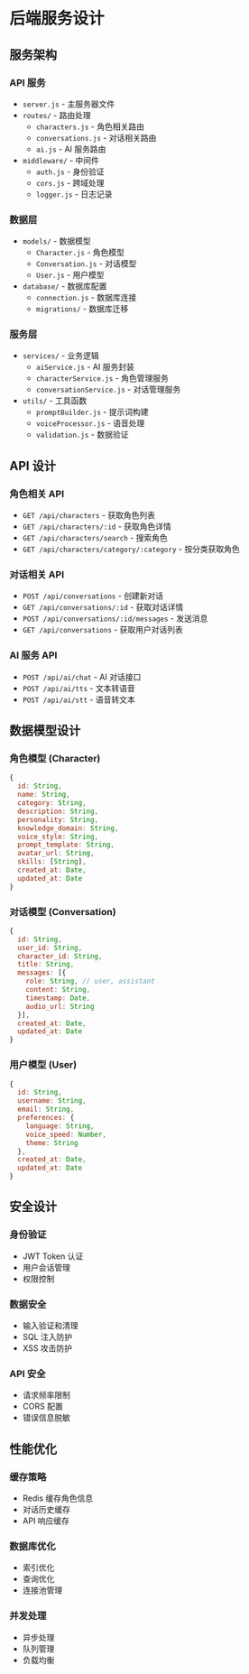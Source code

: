 # 后端服务设计

## 服务架构

### API 服务
- `server.js` - 主服务器文件
- `routes/` - 路由处理
  - `characters.js` - 角色相关路由
  - `conversations.js` - 对话相关路由
  - `ai.js` - AI 服务路由
- `middleware/` - 中间件
  - `auth.js` - 身份验证
  - `cors.js` - 跨域处理
  - `logger.js` - 日志记录

### 数据层
- `models/` - 数据模型
  - `Character.js` - 角色模型
  - `Conversation.js` - 对话模型
  - `User.js` - 用户模型
- `database/` - 数据库配置
  - `connection.js` - 数据库连接
  - `migrations/` - 数据库迁移

### 服务层
- `services/` - 业务逻辑
  - `aiService.js` - AI 服务封装
  - `characterService.js` - 角色管理服务
  - `conversationService.js` - 对话管理服务
- `utils/` - 工具函数
  - `promptBuilder.js` - 提示词构建
  - `voiceProcessor.js` - 语音处理
  - `validation.js` - 数据验证

## API 设计

### 角色相关 API
- `GET /api/characters` - 获取角色列表
- `GET /api/characters/:id` - 获取角色详情
- `GET /api/characters/search` - 搜索角色
- `GET /api/characters/category/:category` - 按分类获取角色

### 对话相关 API
- `POST /api/conversations` - 创建新对话
- `GET /api/conversations/:id` - 获取对话详情
- `POST /api/conversations/:id/messages` - 发送消息
- `GET /api/conversations` - 获取用户对话列表

### AI 服务 API
- `POST /api/ai/chat` - AI 对话接口
- `POST /api/ai/tts` - 文本转语音
- `POST /api/ai/stt` - 语音转文本

## 数据模型设计

### 角色模型 (Character)
```javascript
{
  id: String,
  name: String,
  category: String,
  description: String,
  personality: String,
  knowledge_domain: String,
  voice_style: String,
  prompt_template: String,
  avatar_url: String,
  skills: [String],
  created_at: Date,
  updated_at: Date
}
```

### 对话模型 (Conversation)
```javascript
{
  id: String,
  user_id: String,
  character_id: String,
  title: String,
  messages: [{
    role: String, // user, assistant
    content: String,
    timestamp: Date,
    audio_url: String
  }],
  created_at: Date,
  updated_at: Date
}
```

### 用户模型 (User)
```javascript
{
  id: String,
  username: String,
  email: String,
  preferences: {
    language: String,
    voice_speed: Number,
    theme: String
  },
  created_at: Date,
  updated_at: Date
}
```

## 安全设计

### 身份验证
- JWT Token 认证
- 用户会话管理
- 权限控制

### 数据安全
- 输入验证和清理
- SQL 注入防护
- XSS 攻击防护

### API 安全
- 请求频率限制
- CORS 配置
- 错误信息脱敏

## 性能优化

### 缓存策略
- Redis 缓存角色信息
- 对话历史缓存
- API 响应缓存

### 数据库优化
- 索引优化
- 查询优化
- 连接池管理

### 并发处理
- 异步处理
- 队列管理
- 负载均衡
